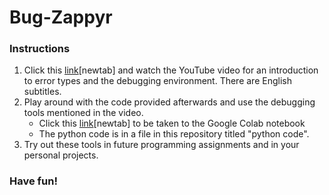# Bug-Zappyr

### Instructions

1. Click this [link](https://youtu.be/U2FPzPUrAns)[newtab] and watch the YouTube video for an introduction to error types and the debugging environment. There are English subtitles.
2. Play around with the code provided afterwards and use the debugging tools mentioned in the video.
   - Click this [link](https://colab.research.google.com/drive/113neIDXX8oIBl-38SVIwCEwZWsYZDJVr)[newtab] to be taken to the Google Colab notebook
   - The python code is in a file in this repository titled "python code".
3. Try out these tools in future programming assignments and in your personal projects.

### Have fun!
